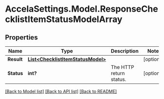 # AccelaSettings.Model.ResponseChecklistItemStatusModelArray
## Properties

Name | Type | Description | Notes
------------ | ------------- | ------------- | -------------
**Result** | [**List&lt;ChecklistItemStatusModel&gt;**](ChecklistItemStatusModel.md) |  | [optional] 
**Status** | **int?** | The HTTP return status. | [optional] 

[[Back to Model list]](../README.md#documentation-for-models) [[Back to API list]](../README.md#documentation-for-api-endpoints) [[Back to README]](../README.md)

